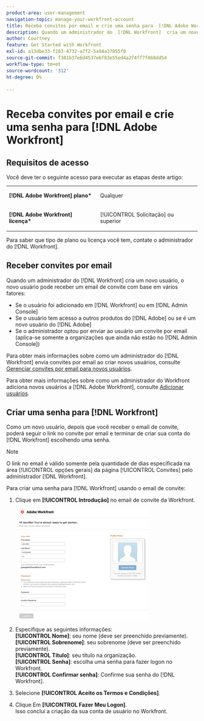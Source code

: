 ```yaml
---
product-area: user-management
navigation-topic: manage-your-workfront-account
title: Receba convites por email e crie uma senha para  [!DNL Adobe Workfront]
description: Quando um administrador do  [!DNL Workfront]  cria um novo usuário, o novo usuário pode receber um email de convite com base em vários fatores.
author: Courtney
feature: Get Started with Workfront
exl-id: a13dbe33-f283-4732-a7f2-5a94a37855f0
source-git-commit: f381b37e6d4537e6f83e55ed4a2f4ff7f868dd54
workflow-type: tm+mt
source-wordcount: '312'
ht-degree: 0%

---
```


# Receba convites por email e crie uma senha para [!DNL Adobe Workfront]

## Requisitos de acesso

Você deve ter o seguinte acesso para executar as etapas deste artigo:

<table style="table-layout:auto"> 
 <col> 
 </col> 
 <col> 
 </col> 
 <tbody> 
  <tr> 
   <td role="rowheader"><strong>[!DNL Adobe Workfront] plano*</strong></td> 
   <td> <p>Qualquer</p> </td> 
  </tr> 
  <tr> 
   <td role="rowheader"><strong>[!DNL Adobe Workfront] licença*</strong></td> 
   <td> <p>[!UICONTROL Solicitação] ou superior</p> </td> 
  </tr> 
 </tbody> 
</table>

Para saber que tipo de plano ou licença você tem, contate o administrador do [!DNL Workfront].

## Receber convites por email

Quando um administrador do [!DNL Workfront] cria um novo usuário, o novo usuário pode receber um email de convite com base em vários fatores:

* Se o usuário foi adicionado em [!DNL Workfront] ou em [!DNL Admin Console]
* Se o usuário tem acesso a outros produtos do [!DNL Adobe] ou se é um novo usuário do [!DNL Adobe]
* Se o administrador optou por enviar ao usuário um convite por email (aplica-se somente a organizações que ainda não estão no [!DNL Admin Console])

Para obter mais informações sobre como um administrador do [!DNL Workfront] envia convites por email ao criar novos usuários, consulte [Gerenciar convites por email para novos usuários](../../../administration-and-setup/manage-workfront/emails/manage-email-invitations.md).

Para obter mais informações sobre como um administrador do Workfront adiciona novos usuários a [!DNL Adobe Workfront], consulte [Adicionar usuários](../../../administration-and-setup/add-users/create-and-manage-users/add-users.md).

## Criar uma senha para [!DNL Workfront]

Como um novo usuário, depois que você receber o email de convite, poderá seguir o link no convite por email e terminar de criar sua conta do [!DNL Workfront] escolhendo uma senha.

>[!NOTE]
>
>O link no email é válido somente pela quantidade de dias especificada na área [!UICONTROL opções gerais] da página [!UICONTROL Convites] pelo administrador [!DNL Workfront].

Para criar uma senha para [!DNL Workfront] usando o email de convite:

1. Clique em **[!UICONTROL Introdução]** no email de convite da Workfront.

   ![Nova tela de usuário do convite por email](assets/new-user-screen-from-invitation-adobe-350x292.png)

1. Especifique as seguintes informações:\
   **[!UICONTROL Nome]**: seu nome (deve ser preenchido previamente).\
   **[!UICONTROL Sobrenome]**: seu sobrenome (deve ser preenchido previamente).\
   **[!UICONTROL Título]**: seu título na organização.\
   **[!UICONTROL Senha]**: escolha uma senha para fazer logon no Workfront.\
   **[!UICONTROL Confirmar senha]**: Confirme sua senha do [!DNL Workfront].

1. Selecione **[!UICONTROL Aceito os Termos e Condições]**.
1. Clique Em **[!UICONTROL Fazer Meu Logon]**.\
   Isso conclui a criação da sua conta de usuário no Workfront.
